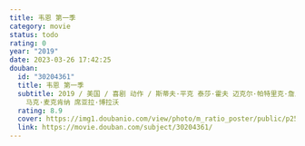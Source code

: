 ```yaml
---
title: 韦恩 第一季
category: movie
status: todo
rating: 0
year: "2019"
date: 2023-03-26 17:42:25
douban:
  id: "30204361"
  title: 韦恩 第一季
  subtitle: 2019 / 美国 / 喜剧 动作 / 斯蒂夫·平克 泰莎·霍夫 迈克尔·帕特里克·詹恩 斯蒂芬妮·莱恩 伊恩·B·麦克唐纳 /
    马克·麦克肯纳 席亚拉·博拉沃
  rating: 8.9
  cover: https://img1.doubanio.com/view/photo/m_ratio_poster/public/p2545419100.jpg
  link: https://movie.douban.com/subject/30204361/
---
```


